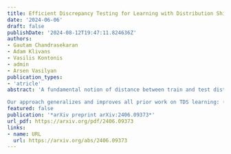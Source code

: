 ```yaml
---
title: Efficient Discrepancy Testing for Learning with Distribution Shift
date: '2024-06-06'
draft: false
publishDate: '2024-08-12T19:47:11.824636Z'
authors:
- Gautam Chandrasekaran
- Adam Klivans
- Vasilis Kontonis
- admin
- Arsen Vasilyan
publication_types:
- 'atricle'
abstract: 'A fundamental notion of distance between train and test distributions from the field of domain adaptation is discrepancy distance. While in general hard to compute, here we provide the first set of provably efficient algorithms for testing localized discrepancy distance, where discrepancy is computed with respect to a fixed output classifier. These results imply a broad set of new, efficient learning algorithms in the recently introduced model of Testable Learning with Distribution Shift (TDS learning) due to Klivans et al. (2023). 

Our approach generalizes and improves all prior work on TDS learning: (1) we obtain universal learners that succeed simultaneously for large classes of test distributions, (2) achieve near-optimal error rates, and (3) give exponential improvements for constant depth circuits. Our methods further extend to semi-parametric settings and imply the first positive results for low-dimensional convex sets. Additionally, we separate learning and testing phases and obtain algorithms that run in fully polynomial time at test time.'
featured: false
publication: '*arXiv preprint arXiv:2406.09373*'
url_pdf: https://arxiv.org/pdf/2406.09373
links:
- name: URL
  url: https://arxiv.org/abs/2406.09373
---
```


